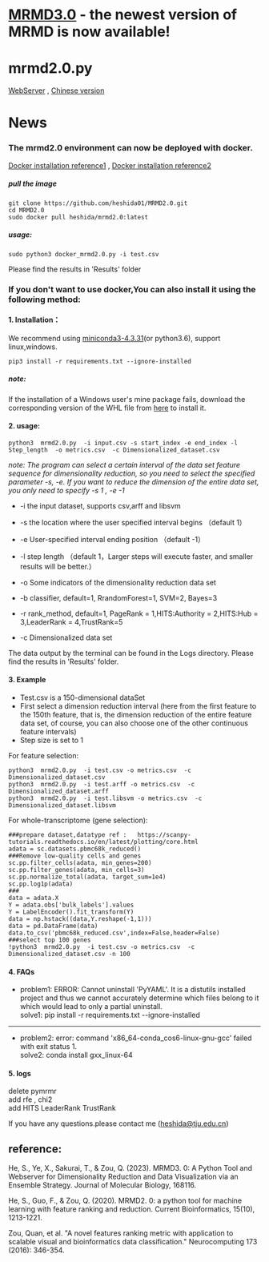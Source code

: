 # [MRMD3.0](https://github.com/heshida01/MRMD3.0/) - the newest version of MRMD is now available!
# mrmd2.0.py 
[WebServer](http://lab.malab.cn:5001/MRMD2.0/Home) ,  [Chinese version](https://github.com/heshida01/MRMD2.0/blob/master/README_CN.md)
# News  
### The mrmd2.0 environment can now be deployed with docker.   
[Docker installation reference1](https://www.docker.com/products/docker-desktop)  ,   [Docker installation reference2](https://github.com/komavideo/LearnDocker/tree/master/Lesson02)  
##### pull the image
  ```
  git clone https://github.com/heshida01/MRMD2.0.git  
  cd MRMD2.0  
  sudo docker pull heshida/mrmd2.0:latest
  ```  
##### usage:  
  ```
  sudo python3 docker_mrmd2.0.py -i test.csv
  ```
  Please find the results in 'Results' folder

###  If you don't want to use docker,You can also install it using the following method:
#### 1. Installation：
We recommend using [miniconda3-4.3.31](https://repo.anaconda.com/miniconda/)(or python3.6), support linux,windows.  


  ```
  pip3 install -r requirements.txt --ignore-installed
  ```  

  ##### note:
  If the installation of a Windows user's mine package fails, download the corresponding version of the WHL file from [here](https://www.lfd.uci.edu/~gohlke/pythonlibs/) to install it.
  
 #### 2. usage:

 ```
 python3  mrmd2.0.py  -i input.csv -s start_index -e end_index -l Step_length  -o metrics.csv  -c Dimensionalized_dataset.csv
 ```
 
*note: The program can select a certain interval of the data set feature sequence for dimensionality reduction, so you need to select the specified parameter -s, -e. If you want to reduce the dimension of the entire data set, you only need to specify -s 1 , -e -1*

 * -i  the input dataset, supports csv,arff and libsvm 
 
 * -s the location where the user specified interval begins （default 1）
 
 * -e User-specified interval ending position （default -1）
 
 * -l step length （default 1，Larger steps will execute faster, and smaller results will be better.）
 
 * -o  Some indicators of the dimensionality reduction data set 
 
 * -b classifier, default=1, RrandomForest=1, SVM=2, Bayes=3
 
 * -r rank_method, default=1,  PageRank = 1,HITS:Authority = 2,HITS:Hub = 3,LeaderRank = 4,TrustRank=5
 
 * -c  Dimensionalized data set 
 
 The data output by the terminal can be found in the Logs directory. Please find the results in 'Results' folder. 

 #### 3. Example
 * Test.csv is a 150-dimensional dataSet
 * First select a dimension reduction interval (here from the first feature to the 150th feature, that is, the dimension reduction of the entire feature data set, of course, you can also choose one of the other continuous feature intervals)  
 * Step size is set to 1  

For feature selection:
 
```
python3  mrmd2.0.py  -i test.csv -o metrics.csv  -c Dimensionalized_dataset.csv
python3  mrmd2.0.py  -i test.arff -o metrics.csv  -c Dimensionalized_dataset.arff
python3  mrmd2.0.py  -i test.libsvm -o metrics.csv  -c Dimensionalized_dataset.libsvm
```
For whole-transcriptome (gene selection):
```
###prepare dataset,datatype ref :   https://scanpy-tutorials.readthedocs.io/en/latest/plotting/core.html
adata = sc.datasets.pbmc68k_reduced()
###Remove low-quality cells and genes
sc.pp.filter_cells(adata, min_genes=200)
sc.pp.filter_genes(adata, min_cells=3)
sc.pp.normalize_total(adata, target_sum=1e4)
sc.pp.log1p(adata) 
###
data = adata.X
Y = adata.obs['bulk_labels'].values
Y = LabelEncoder().fit_transform(Y)
data = np.hstack((data,Y.reshape(-1,1)))
data = pd.DataFrame(data)
data.to_csv('pbmc68k_reduced.csv',index=False,header=False)
###select top 100 genes
!python3  mrmd2.0.py  -i test.csv -o metrics.csv  -c Dimensionalized_dataset.csv -n 100
```

#### 4. FAQs
* problem1: ERROR: Cannot uninstall 'PyYAML'. It is a distutils installed project and thus we cannot accurately determine which files belong to it which would lead to only a partial uninstall.   
solve1: pip install -r requirements.txt  --ignore-installed
*************************
* problem2:  error: command 'x86_64-conda_cos6-linux-gnu-gcc' failed with exit status 1.   
solve2:  conda install gxx_linux-64
#### 5. logs
delete pymrmr  
add rfe , chi2  
add HITS LeaderRank TrustRank

If you have any questions.please contact me (heshida@tju.edu.cn)

## reference:  
He, S., Ye, X., Sakurai, T., & Zou, Q. (2023). MRMD3. 0: A Python Tool and Webserver for Dimensionality Reduction and Data Visualization via an Ensemble Strategy. Journal of Molecular Biology, 168116.

He, S., Guo, F., & Zou, Q. (2020). MRMD2. 0: a python tool for machine learning with feature ranking and reduction. Current Bioinformatics, 15(10), 1213-1221.

Zou, Quan, et al. "A novel features ranking metric with application to scalable visual and bioinformatics data classification." Neurocomputing 173 (2016): 346-354.
